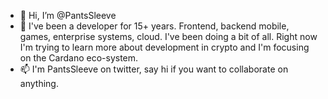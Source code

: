 - 👋 Hi, I’m @PantsSleeve
- 👀 I've been a developer for 15+ years. Frontend, backend mobile, games, enterprise systems, cloud. I've been doing a bit of all. Right now I'm trying to learn more about development in crypto and I'm focusing on the Cardano eco-system. 
- 📫 I'm PantsSleeve on twitter, say hi if you want to collaborate on anything. 

<!---
PantsSleeve/PantsSleeve is a ✨ special ✨ repository because its `README.md` (this file) appears on your GitHub profile.
You can click the Preview link to take a look at your changes.
--->
